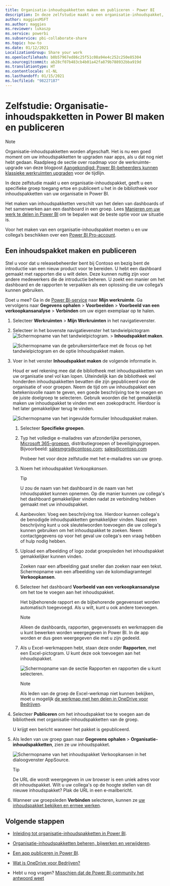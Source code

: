 ```yaml
---
title: Organisatie-inhoudspakketten maken en publiceren - Power BI
description: In deze zelfstudie maakt u een organisatie-inhoudspakket, beperkt u de toegang ertoe tot een specifieke groep en publiceert u het in de bibliotheek voor inhoudspakketten van uw organisatie in Power BI.
author: maggiesMSFT
ms.author: maggies
ms.reviewer: lukaszp
ms.service: powerbi
ms.subservice: pbi-collaborate-share
ms.topic: how-to
ms.date: 01/12/2021
LocalizationGroup: Share your work
ms.openlocfilehash: b0b57967ed86c25f51c08a94e4c252c250e85304
ms.sourcegitcommit: ab28cf07b483cb4b01a42fa879b788932bba919d
ms.translationtype: HT
ms.contentlocale: nl-NL
ms.lasthandoff: 01/15/2021
ms.locfileid: "98227187"
---
```

# <a name="tutorial-create-and-publish-a-power-bi-organizational-content-pack"></a>Zelfstudie: Organisatie-inhoudspakketten in Power BI maken en publiceren

> [!NOTE]
> Organisatie-inhoudspakketten worden afgeschaft. Het is nu een goed moment om uw inhoudspakketten te upgraden naar apps, als u dat nog niet hebt gedaan. Raadpleeg de sectie over roadmap voor de werkruimte-upgrade van deze blogpost [Aangekondigd: Power BI-beheerders kunnen klassieke werkruimten upgraden](https://powerbi.microsoft.com/blog/announcing-power-bi-admins-can-upgrade-classic-workspaces-and-roadmap-update/) voor de tijdlijn.
> 

In deze zelfstudie maakt u een organisatie-inhoudspakket, geeft u een specifieke groep toegang ertoe en publiceert u het in de bibliotheek voor inhoudspakketten van uw organisatie in Power BI.

Het maken van inhoudspakketten verschilt van het delen van dashboards of het samenwerken aan een dashboard in een groep. Lees [Manieren om uw werk te delen in Power BI](service-how-to-collaborate-distribute-dashboards-reports.md) om te bepalen wat de beste optie voor uw situatie is.

Voor het maken van een organisatie-inhoudspakket moeten u en uw collega’s beschikken over een [Power BI Pro-account](https://powerbi.microsoft.com/pricing).

## <a name="create-and-publish-a-content-pack"></a>Een inhoudspakket maken en publiceren

Stel u voor dat u releasebeheerder bent bij Contoso en bezig bent de introductie van een nieuw product voor te bereiden.  U hebt een dashboard gemaakt met rapporten die u wilt delen. Deze kunnen nuttig zijn voor andere medewerkers die de introductie beheren. U zoekt een manier om het dashboard en de rapporten te verpakken als een oplossing die uw collega’s kunnen gebruiken.

Doet u mee? Ga in de [Power BI-service](https://powerbi.com) naar **Mijn werkruimte**. Ga vervolgens naar **Gegevens ophalen** > **Voorbeelden** > **Voorbeeld van een verkoopkansanalyse** > **Verbinden** om uw eigen exemplaar op te halen.

1. Selecteer **Werkruimten** > **Mijn Werkruimten** in het navigatievenster.

1. Selecteer in het bovenste navigatievenster het tandwielpictogram![Schermopname van het tandwielpictogram](media/service-organizational-content-pack-create-and-publish/cog.png). > **Inhoudspakket maken**.

   ![Schermopname van de gebruikersinterface met de focus op het tandwielpictogram en de optie Inhoudspakket maken.](media/service-organizational-content-pack-create-and-publish/pbi_create_contpk.png)

1. Voer in het venster **Inhoudspakket maken** de volgende informatie in.  

   Houd er wel rekening mee dat de bibliotheek met inhoudspakketten van uw organisatie snel vol kan lopen. Uiteindelijk kan de bibliotheek wel honderden inhoudspakketten bevatten die zijn gepubliceerd voor de organisatie of voor groepen. Neem de tijd om uw inhoudspakket een betekenisvolle naam te geven, een goede beschrijving toe te voegen en de juiste doelgroep te selecteren.  Gebruik woorden die het gemakkelijk maken uw inhoudspakket te vinden met een zoekopdracht. Hierdoor is het later gemakkelijker terug te vinden.

      ![Schermopname van het ingevulde formulier Inhoudspakket maken.](media/service-organizational-content-pack-create-and-publish/cpwindow.png)

    1. Selecteer **Specifieke groepen**.

    1. Typ het volledige e-mailadres van afzonderlijke personen, [Microsoft 365-groepen](https://support.office.com/article/Create-a-group-in-Office-365-7124dc4c-1de9-40d4-b096-e8add19209e9), distributiegroepen of beveiligingsgroepen. Bijvoorbeeld: salesmgrs@contoso.com; sales@contoso.com

        Probeer het voor deze zelfstudie met het e-mailadres van uw groep.

    1. Noem het inhoudspakket *Verkoopkansen*.

        > [!TIP]
        > U zou de naam van het dashboard in de naam van het inhoudspakket kunnen opnemen. Op die manier kunnen uw collega's het dashboard gemakkelijker vinden nadat ze verbinding hebben gemaakt met uw inhoudspakket.

    1. Aanbevolen: Voeg een beschrijving toe. Hierdoor kunnen collega's de benodigde inhoudspakketten gemakkelijker vinden. Naast een beschrijving kunt u ook sleutelwoorden toevoegen die uw collega's kunnen gebruiken om het inhoudspakket te zoeken. Neem contactgegevens op voor het geval uw collega's een vraag hebben of hulp nodig hebben.

    1. Upload een afbeelding of logo zodat groepsleden het inhoudspakket gemakkelijker kunnen vinden.

        Zoeken naar een afbeelding gaat sneller dan zoeken naar een tekst. Schermopname van een afbeelding van de kolomdiagramtegel **Verkoopkansen**.

    1. Selecteer het dashboard **Voorbeeld van een verkoopkansanalyse** om het toe te voegen aan het inhoudspakket.

        Het bijbehorende rapport en de bijbehorende gegevensset worden automatisch toegevoegd. Als u wilt, kunt u ook andere toevoegen.

       > [!NOTE]
       > Alleen de dashboards, rapporten, gegevenssets en werkmappen die u kunt bewerken worden weergegeven in Power BI. In de app worden er dus geen weergegeven die met u zijn gedeeld.

   1. Als u Excel-werkmappen hebt, staan deze onder **Rapporten**, met een Excel-pictogram. U kunt deze ook toevoegen aan het inhoudspakket.

      ![Schermopname van de sectie Rapporten en rapporten die u kunt selecteren.](media/service-organizational-content-pack-create-and-publish/pbi_orgcontpkexcel.png)

      > [!NOTE]
      > Als leden van de groep de Excel-werkmap niet kunnen bekijken, moet u mogelijk [de werkmap met hen delen in OneDrive voor Bedrijven](https://support.office.com/article/Share-documents-or-folders-in-Office-365-1fe37332-0f9a-4719-970e-d2578da4941c).

1. Selecteer **Publiceren** om het inhoudspakket toe te voegen aan de bibliotheek met organisatie-inhoudspakketten van de groep.  

   U krijgt een bericht wanneer het pakket is gepubliceerd.

1. Als leden van uw groep gaan naar **Gegevens ophalen** > **Organisatie-inhoudspakketten**, zien ze uw inhoudspakket.

   ![Schermopname van het inhoudspakket Verkoopkansen in het dialoogvenster AppSource.](media/service-organizational-content-pack-create-and-publish/powerbi-find-content-pack-organization.png)

   > [!TIP]
   > De URL die wordt weergegeven in uw browser is een uniek adres voor dit inhoudspakket.  Wilt u uw collega's op de hoogte stellen van dit nieuwe inhoudspakket?  Plak de URL in een e-mailbericht.

1. Wanneer uw groepsleden **Verbinden** selecteren, kunnen ze [uw inhoudspakket bekijken en ermee werken](service-organizational-content-pack-copy-refresh-access.md).

## <a name="next-steps"></a>Volgende stappen

* [Inleiding tot organisatie-inhoudspakketten in Power BI](service-organizational-content-pack-introduction.md).

* [Organisatie-inhoudspakketten beheren, bijwerken en verwijderen](service-organizational-content-pack-manage-update-delete.md).

* [Een app publiceren in Power BI](service-create-distribute-apps.md).

* [Wat is OneDrive voor Bedrijven?](https://support.office.com/article/What-is-OneDrive-for-Business-187f90af-056f-47c0-9656-cc0ddca7fdc2)

* Hebt u nog vragen? [Misschien dat de Power BI-community het antwoord weet](https://community.powerbi.com/)
